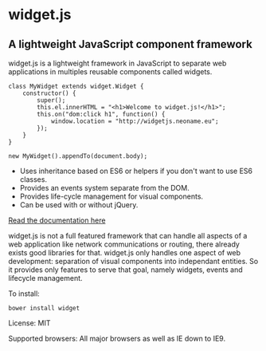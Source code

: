 
widget.js
=========

A lightweight JavaScript component framework
--------------------------------------------

widget.js is a lightweight framework in JavaScript to separate web applications in multiples reusable components called
widgets.

    class MyWidget extends widget.Widget {
        constructor() {
            super();
            this.el.innerHTML = "<h1>Welcome to widget.js!</h1>";
            this.on("dom:click h1", function() {
                window.location = "http://widgetjs.neoname.eu";
            });
        }
    }

    new MyWidget().appendTo(document.body);
    
* Uses inheritance based on ES6 or helpers if you don't want to use ES6 classes.
* Provides an events system separate from the DOM.
* Provides life-cycle management for visual components.
* Can be used with or without jQuery.

[Read the documentation here](http://widgetjs.readthedocs.org/)

widget.js is not a full featured framework that can handle all aspects of a web application like network communications
or routing, there already exists good libraries for that. widget.js only handles one aspect of web development:
separation of visual components into independant entities. So it provides only features to serve that goal, namely
widgets, events and lifecycle management.

To install:

    bower install widget

License: MIT

Supported browsers: All major browsers as well as IE down to IE9.
